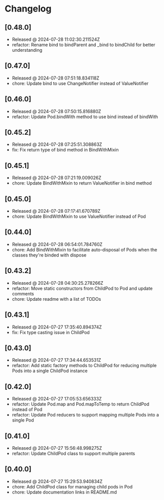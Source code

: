 # Changelog

## [0.48.0]

- Released @ 2024-07-28 11:02:30.211524Z
- refactor: Rename bind to bindParent and \_bind to bindChild for better understanding

## [0.47.0]

- Released @ 2024-07-28 07:51:18.834118Z
- chore: Update bind to use ChangeNotifier instead of ValueNotifier

## [0.46.0]

- Released @ 2024-07-28 07:50:15.816880Z
- refactor: Update Pod.bindWith method to use bind instead of bindWith

## [0.45.2]

- Released @ 2024-07-28 07:25:51.308863Z
- fix: Fix return type of bind method in BindWithMixin

## [0.45.1]

- Released @ 2024-07-28 07:21:19.009026Z
- chore: Update BindWithMixin to return ValueNotifier in bind method

## [0.45.0]

- Released @ 2024-07-28 07:17:41.670789Z
- chore: Update BindWithMixin to use ValueNotifier instead of Pod

## [0.44.0]

- Released @ 2024-07-28 06:54:01.784760Z
- chore: Add BindWithMixin to facilitate auto-disposal of Pods when the classes they're binded with dispose

## [0.43.2]

- Released @ 2024-07-28 04:30:25.278266Z
- refactor: Move static constructors from ChildPod to Pod and update comments
- chore: Update readme with a list of TODOs

## [0.43.1]

- Released @ 2024-07-27 17:35:40.894374Z
- fix: Fix type casting issue in ChildPod

## [0.43.0]

- Released @ 2024-07-27 17:34:44.653531Z
- refactor: Add static factory methods to ChildPod for reducing multiple Pods into a single ChildPod instance

## [0.42.0]

- Released @ 2024-07-27 17:05:53.656333Z
- refactor: Update Pod.map and Pod.mapToTemp to return ChildPod instead of Pod
- refactor: Update Pod reducers to support mapping multiple Pods into a single Pod

## [0.41.0]

- Released @ 2024-07-27 15:56:48.998275Z
- refactor: Update ChildPod class to support multiple parents

## [0.40.0]

- Released @ 2024-07-27 15:29:53.940834Z
- chore: Add ChildPod class for managing child pods in Pod
- chore: Update documentation links in README.md
